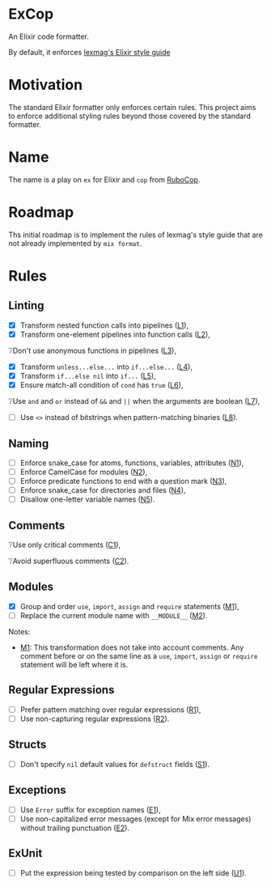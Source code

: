 # ExCop

An Elixir code formatter.

By default, it enforces [lexmag's Elixir style guide](https://github.com/lexmag/elixir-style-guide)

# Motivation

The standard Elixir formatter only enforces certain rules. This project aims to
enforce additional styling rules beyond those covered by the standard formatter.

# Name

The name is a play on `ex` for Elixir and `cop` from [RuboCop](https://rubocop.org/).

# Roadmap

Ths initial roadmap is to implement the rules of lexmag's style guide that
are not already implemented by `mix format`.

# Rules

## Linting

* [x] Transform nested function calls into pipelines ([L1]),
* [x] Transform one-element pipelines into function calls ([L2]),

❔Don't use anonymous functions in pipelines ([L3]),

* [x] Transform `unless...else...` into `if...else...` ([L4]),
* [x] Transform `if...else nil` into `if...` ([L5]),
* [x] Ensure match-all condition of `cond` has `true` ([L6]),

❔Use `and` and `or` instead of `&&` and `||` when the arguments are boolean ([L7]),

* [ ] Use `<>` instead of bitstrings when pattern-matching binaries ([L8]).

[L1]: https://github.com/lexmag/elixir-style-guide#pipeline-operator
[L2]: https://github.com/lexmag/elixir-style-guide#needless-pipeline
[L3]: https://github.com/lexmag/elixir-style-guide#anonymous-pipeline
[L4]: https://github.com/lexmag/elixir-style-guide#no-else-with-unless
[L5]: https://github.com/lexmag/elixir-style-guide#no-nil-else
[L6]: https://github.com/lexmag/elixir-style-guide#true-in-cond
[L7]: https://github.com/lexmag/elixir-style-guide#boolean-operators
[L8]: https://github.com/lexmag/elixir-style-guide#patterns-matching-binaries

## Naming

* [ ] Enforce snake_case for atoms, functions, variables, attributes ([N1]),
* [ ] Enforce CamelCase for modules ([N2]),
* [ ] Enforce predicate functions to end with a question mark ([N3]),
* [ ] Enforce snake_case for directories and files ([N4]),
* [ ] Disallow one-letter variable names ([N5]).

[N1]: https://github.com/lexmag/elixir-style-guide#snake-case-atoms-funs-vars-attrs
[N2]: https://github.com/lexmag/elixir-style-guide#camelcase-modules
[N3]: https://github.com/lexmag/elixir-style-guide#predicate-funs-name
[N4]: https://github.com/lexmag/elixir-style-guide#snake-case-dirs-files
[N5]: https://github.com/lexmag/elixir-style-guide#one-letter-var

## Comments

❔Use only critical comments ([C1]),

❔Avoid superfluous comments ([C2]).

[C1]: https://github.com/lexmag/elixir-style-guide#critical-comments
[C2]: https://github.com/lexmag/elixir-style-guide#no-superfluous-comments

## Modules

* [x] Group and order `use`, `import`, `assign` and `require` statements ([M1]),
* [ ] Replace the current module name with `__MODULE__` ([M2]).

Notes:

* [M1][M1]:
  This transformation does not take into account comments. Any comment before
  or on the same line as a `use`, `import`, `assign` or `require` statement
  will be left where it is.

[M1]: https://github.com/lexmag/elixir-style-guide#module-layout
[M2]: https://github.com/lexmag/elixir-style-guide#current-module-reference

## Regular Expressions

* [ ] Prefer pattern matching over regular expressions ([R1]),
* [ ] Use non-capturing regular expressions ([R2]).

[R1]: https://github.com/lexmag/elixir-style-guide#pattern-matching-over-regexp
[R2]: https://github.com/lexmag/elixir-style-guide#non-capturing-regexp

## Structs

* [ ] Don't specify `nil` default values for `defstruct` fields ([S1]).

[S1]: https://github.com/lexmag/elixir-style-guide#defstruct-fields-default

## Exceptions

* [ ] Use `Error` suffix for exception names ([E1]),
* [ ] Use non-capitalized error messages (except for Mix error messages) without trailing punctuation ([E2]).

[E1]: https://github.com/lexmag/elixir-style-guide#exception-naming
[E2]: https://github.com/lexmag/elixir-style-guide#exception-message

## ExUnit

* [ ] Put the expression being tested by comparison on the left side ([U1]).

[U1]: https://github.com/lexmag/elixir-style-guide#exunit-assertion-side
